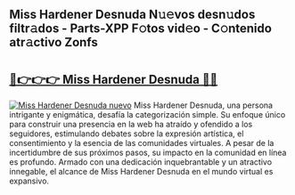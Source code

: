 ## Miss Hardener Desnuda N𝚞𝚎vos desn𝚞dos filtr𝚊dos - Parts-XPP F𝚘tos vid𝚎o - C𝚘ntenido atr𝚊ctivo Zonfs

# <h2><a href="http://mb7rfrs.tromn.icu/?c=Miss+Hardener+Desnuda">🔗👉👉👉 Miss Hardener Desnuda 🔗🔗</a></h2>

[![Miss Hardener Desnuda nuevo](https://i.imgur.com/pEAQMta.gif)](http://mb7rfrs.tromn.icu/?c=Miss+Hardener+Desnuda)
Miss Hardener Desnuda, una persona intrigante y enigmática, desafía la categorización simple. Su enfoque único para construir una presencia en la web ha atraído y ofendido a los seguidores, estimulando debates sobre la expresión artística, el consentimiento y la esencia de las comunidades virtuales. A pesar de la incertidumbre de sus próximos pasos, su impacto en la comunidad en línea es profundo. Armado con una dedicación inquebrantable y un atractivo innegable, el alcance de Miss Hardener Desnuda en el mundo virtual es expansivo.
